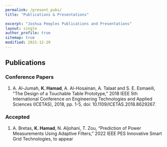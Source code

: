 ```yaml
---
permalink: /present_pubs/
title: "Publications & Presentations"

excerpt: "Joshua Peeples Publications and Presentations"
layout: single
author_profile: true
sitemap: true
modified: 2021-12-29
---  
```



## Publications

### Conference Papers
1. A. Al-Jumah, **K. Hamad**, A. Al-Hosainan, A. Talaat and S. E. Esmaeili, "The Design of a Touchable Table Prototype," 2018 IEEE 5th International Conference on Engineering Technologies and Applied Sciences (ICETAS), 2018, pp. 1-5, doi: 10.1109/ICETAS.2018.8629267.


### Accepted
1. A. Bretas, **K. Hamad**, N. Aljohani, T. Zou,  “Prediction of Power Measurements Using Adaptive Filters,” 2022 IEEE PES Innovative Smart Grid Technologies, to appear


